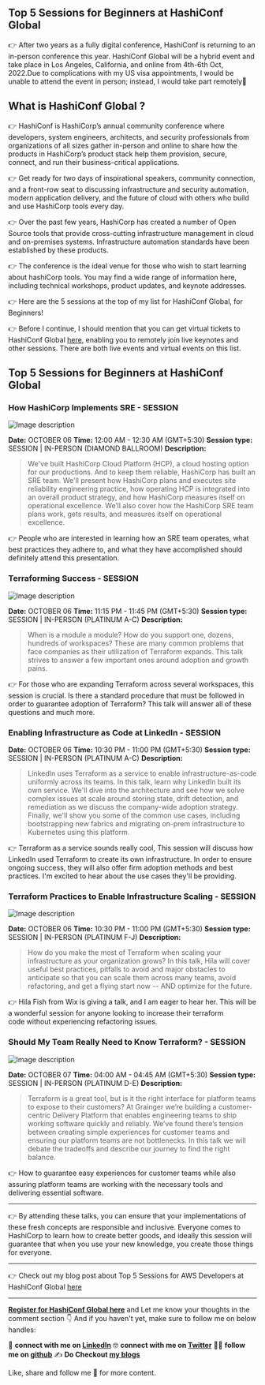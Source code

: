 ## Top 5 Sessions for Beginners at HashiConf Global

👉 After two years as a fully digital conference, HashiConf is returning to an in-person conference this year. HashiConf Global will be a hybrid event and take place in Los Angeles, California, and online from 4th-6th Oct, 2022.Due to complications with my US visa appointments, I would be unable to attend the event in person; instead, I would take part remotely🙏

## What is HashiConf Global ?

👉 HashiConf is HashiCorp’s annual community conference where developers, system engineers, architects, and security professionals from organizations of all sizes gather in-person and online to share how the products in HashiCorp’s product stack help them provision, secure, connect, and run their business-critical applications.

👉 Get ready for two days of inspirational speakers, community connection, and a front-row seat to discussing infrastructure and security automation, modern application delivery, and the future of cloud with others who build and use HashiCorp tools every day.

👉 Over the past few years, HashiCorp has created a number of Open Source tools that provide cross-cutting infrastructure management in cloud and on-premises systems. Infrastructure automation standards have been established by these products.

👉 The conference is the ideal venue for those who wish to start learning about hashiCorp tools. You may find a wide range of information here, including technical workshops, product updates, and keynote addresses.

👉 Here are the 5 sessions at the top of my list for HashiConf Global, for Beginners!

👉 Before I continue, I should mention that you can get virtual tickets to HashiConf Global [here](), enabling you to remotely join live keynotes and other sessions. There are both live events and virtual events on this list.

## Top 5 Sessions for Beginners at HashiConf Global



### How HashiCorp Implements SRE - SESSION

![Image description](https://dev-to-uploads.s3.amazonaws.com/uploads/articles/w5wloafhtso7cyp0itff.png)

**Date:** OCTOBER 06
**Time:** 12:00 AM - 12:30 AM (GMT+5:30) 
**Session type:** SESSION | IN-PERSON (DIAMOND BALLROOM)
**Description:**

> We've built HashiCorp Cloud Platform (HCP), a cloud hosting option for our productions. And to keep them reliable, HashiCorp has built an SRE team. We'll present how HashiCorp plans and executes site reliability engineering practice, how operating HCP is integrated into an overall product strategy, and how HashiCorp measures itself on operational excellence. We’ll also cover how the HashiCorp SRE team plans work, gets results, and measures itself on operational excellence.
> 

👉 People who are interested in learning how an SRE team operates, what best practices they adhere to, and what they have accomplished should definitely attend this presentation.

### Terraforming Success - SESSION


![Image description](https://dev-to-uploads.s3.amazonaws.com/uploads/articles/dvkna306eil12036b128.png)


**Date:** OCTOBER 06
**Time:** 11:15 PM - 11:45 PM (GMT+5:30) 
**Session type:** SESSION | IN-PERSON (PLATINUM A-C)
**Description:**

> When is a module a module? How do you support one, dozens, hundreds of workspaces? These are many common problems that face companies as their utilization of Terraform expands. This talk strives to answer a few important ones around adoption and growth pains.
> 

👉 For those who are expanding Terraform across several workspaces, this session is crucial. Is there a standard procedure that must be followed in order to guarantee adoption of Terraform? This talk will answer all of these questions and much more.

### Enabling Infrastructure as Code at LinkedIn - SESSION


**Date:** OCTOBER 06
**Time:** 10:30 PM - 11:00 PM (GMT+5:30)
**Session type:** SESSION | IN-PERSON (PLATINUM A-C)
**Description:**

> LinkedIn uses Terraform as a service to enable infrastructure-as-code uniformly across its teams. In this talk, learn why LinkedIn built its own service. We'll dive into the architecture and see how we solve complex issues at scale around storing state, drift detection, and remediation as we discuss the company-wide adoption strategy. Finally, we'll show you some of the common use cases, including bootstrapping new fabrics and migrating on-prem infrastructure to Kubernetes using this platform.
> 
 
👉 Terraform as a service sounds really cool, This session will discuss how LinkedIn used Terraform to create its own infrastructure. In order to ensure ongoing success, they will also offer firm adoption methods and best practices. I'm excited to hear about the use cases they'll be providing.

### Terraform Practices to Enable Infrastructure Scaling - SESSION

![Image description](https://dev-to-uploads.s3.amazonaws.com/uploads/articles/l2fxd6nwi2ah85om2ck8.png)

**Date:** OCTOBER 06
**Time:** 10:30 PM - 11:00 PM (GMT+5:30) 
**Session type:** SESSION | IN-PERSON (PLATINUM F-J)
**Description:**

> How do you make the most of Terraform when scaling your infrastructure as your organization grows? In this talk, Hila will cover useful best practices, pitfalls to avoid and major obstacles to anticipate so that you can scale them across many teams, avoid refactoring, and get a flying start now -- AND optimize for the future.
> 

👉 Hila Fish from Wix is giving a talk, and I am eager to hear her. This will be a wonderful session for anyone looking to increase their terraform code without experiencing refactoring issues.

### Should My Team Really Need to Know Terraform? - SESSION

![Image description](https://dev-to-uploads.s3.amazonaws.com/uploads/articles/ory7a1u0rxn4eoxv309h.png)

**Date:** OCTOBER 07 
**Time:** 04:00 AM - 04:45 AM (GMT+5:30)
**Session type:** SESSION | IN-PERSON (PLATINUM D-E)
**Description:**

> Terraform is a great tool, but is it the right interface for platform teams to expose to their customers? At Grainger we’re building a customer-centric Delivery Platform that enables engineering teams to ship working software quickly and reliably. We’ve found there’s tension between creating simple experiences for customer teams and ensuring our platform teams are not bottlenecks. In this talk we will debate the tradeoffs and describe our journey to find the right balance. 
> 

👉 How to guarantee easy experiences for customer teams while also assuring platform teams are working with the necessary tools and delivering essential software.

---

👉 By attending these talks, you can ensure that your implementations of these fresh concepts are responsible and inclusive. Everyone comes to HashiCorp to learn how to create better goods, and ideally this session will guarantee that when you use your new knowledge, you create those things for everyone. 

---

👉 Check out my blog post about Top 5 Sessions for AWS Developers at HashiConf Global [here]()

---

**[Register for HashiConf Global here](https://hashiconf.com/global/)** and Let me know your thoughts in the comment section 👇
And if you haven't yet, make sure to follow me on below handles:

👋 **connect with me on [LinkedIn](https://www.linkedin.com/in/adit-modi-2a4362191/)**
🤓 **connect with me on [Twitter](https://twitter.com/adi_12_modi)**
🐱‍💻 **follow me on [github](https://github.com/AditModi)**
✍️ **Do Checkout [my blogs](https://aditmodi.hashnode.dev)** 

Like, share and follow me 🚀 for more content.
